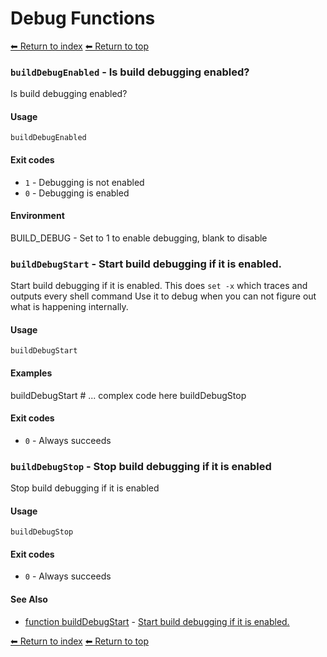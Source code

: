 # Debug Functions

[⬅ Return to index](index.md)
[⬅ Return to top](../index.md)


### `buildDebugEnabled` - Is build debugging enabled?

Is build debugging enabled?

#### Usage

    buildDebugEnabled

#### Exit codes

- `1` - Debugging is not enabled
- `0` - Debugging is enabled

#### Environment

BUILD_DEBUG - Set to 1 to enable debugging, blank to disable

### `buildDebugStart` - Start build debugging if it is enabled.

Start build debugging if it is enabled.
This does `set -x` which traces and outputs every shell command
Use it to debug when you can not figure out what is happening internally.

#### Usage

    buildDebugStart

#### Examples

buildDebugStart
    # ... complex code here
    buildDebugStop

#### Exit codes

- `0` - Always succeeds

### `buildDebugStop` - Stop build debugging if it is enabled

Stop build debugging if it is enabled

#### Usage

    buildDebugStop

#### Exit codes

- `0` - Always succeeds

#### See Also

- [function buildDebugStart](./docs/tools/debug.md) - [Start build debugging if it is enabled.](https://github.com/zesk/build/blob/main/bin/build/tools/debug.sh#L30)

[⬅ Return to index](index.md)
[⬅ Return to top](../index.md)
